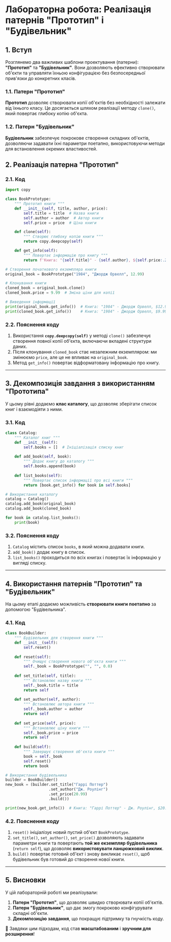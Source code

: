 # Лабораторна робота: Реалізація патернів "Прототип" і "Будівельник"

## 1. Вступ

Розглянемо два важливих шаблони проектування (патерни): **"Прототип"** та **"Будівельник"**. Вони дозволяють ефективно створювати об'єкти та управляти їхньою конфігурацією без безпосередньої прив'язки до конкретних класів.

### 1.1. Патерн "Прототип"
**Прототип** дозволяє створювати копії об'єктів без необхідності залежати від їхнього класу. Це досягається шляхом реалізації методу `clone()`, який повертає глибоку копію об'єкта.

### 1.2. Патерн "Будівельник"
**Будівельник** забезпечує покрокове створення складних об'єктів, дозволяючи задавати їхні параметри поетапно, використовуючи методи для встановлення окремих властивостей.

## 2. Реалізація патерна "Прототип"

### 2.1. Код
```python
import copy

class BookPrototype:
    """ Прототип книги """
    def __init__(self, title, author, price):
        self.title = title  # Назва книги
        self.author = author  # Автор книги
        self.price = price  # Ціна книги

    def clone(self):
        """ Створює глибоку копію книги """
        return copy.deepcopy(self)

    def get_info(self):
        """ Повертає інформацію про книгу """
        return f'Книга: "{self.title}" - {self.author}, ${self.price:.2f}'

# Створення початкового екземпляра книги
original_book = BookPrototype("1984", "Джордж Орвелл", 12.99)

# Клонування книги
cloned_book = original_book.clone()
cloned_book.price = 9.99  # Зміна ціни для копії

# Виведення інформації
print(original_book.get_info())  # Книга: "1984" - Джордж Орвелл, $12.99
print(cloned_book.get_info())    # Книга: "1984" - Джордж Орвелл, $9.99
```

### 2.2. Пояснення коду
1. Використання **`copy.deepcopy(self)`** у методі `clone()` забезпечує створення повної копії об'єкта, включаючи вкладені структури даних.
2. Після клонування `cloned_book` стає незалежним екземпляром: ми змінюємо `price`, але це не впливає на `original_book`.
3. Метод `get_info()` повертає відформатовану інформацію про книгу.

---

## 3. Декомпозиція завдання з використанням "Прототипа"

У цьому рівні додаємо **клас каталогу**, що дозволяє зберігати список книг і взаємодіяти з ними.

### 3.1. Код
```python
class Catalog:
    """ Каталог книг """
    def __init__(self):
        self.books = []  # Ініціалізація списку книг
    
    def add_book(self, book):
        """ Додає книгу до каталогу """
        self.books.append(book)
    
    def list_books(self):
        """ Повертає список інформації про всі книги """
        return [book.get_info() for book in self.books]

# Використання каталогу
catalog = Catalog()
catalog.add_book(original_book)
catalog.add_book(cloned_book)

for book in catalog.list_books():
    print(book)
```

### 3.2. Пояснення коду
1. `Catalog` містить список `books`, в який можна додавати книги.
2. `add_book()` додає книгу в список.
3. `list_books()` проходиться по всіх книгах і повертає їх інформацію у вигляді списку.

---

## 4. Використання патернів "Прототип" та "Будівельник"

На цьому етапі додаємо можливість **створювати книги поетапно** за допомогою "Будівельника".

### 4.1. Код
```python
class BookBuilder:
    """ Будівельник для створення книги """
    def __init__(self):
        self.reset()
    
    def reset(self):
        """ Очищує створення нового об'єкта книги """
        self._book = BookPrototype("", "", 0.0)
    
    def set_title(self, title):
        """ Встановлює назву книги """
        self._book.title = title
        return self
    
    def set_author(self, author):
        """ Встановлює автора книги """
        self._book.author = author
        return self
    
    def set_price(self, price):
        """ Встановлює ціну книги """
        self._book.price = price
        return self
    
    def build(self):
        """ Завершує створення об'єкта книги """
        book = self._book
        self.reset()
        return book

# Використання будівельника
builder = BookBuilder()
new_book = (builder.set_title("Гаррі Поттер")
                   .set_author("Дж. Роулінг")
                   .set_price(20.99)
                   .build())

print(new_book.get_info())  # Книга: "Гаррі Поттер" - Дж. Роулінг, $20.99
```

### 4.2. Пояснення коду
1. `reset()` ініціалізує новий пустий об'єкт `BookPrototype`.
2. `set_title()`, `set_author()`, `set_price()` дозволяють задавати параметри книги та повертають **той же екземпляр будівельника** (`return self`), що дозволяє **використовувати ланцюжковий виклик**.
3. `build()` повертає готовий об'єкт і знову викликає `reset()`, щоб будівельник був готовий до створення нової книги.

---

## 5. Висновки

У цій лабораторній роботі ми реалізували:
1. **Патерн "Прототип"**, що дозволяє швидко створювати копії об'єктів.
2. **Патерн "Будівельник"**, що дає змогу покроково конфігурувати складні об'єкти.
3. **Декомпозицію завдання**, що покращує підтримку та гнучкість коду.

🚀 Завдяки цим підходам, код став **масштабованим** і **зручним для розширення**!
